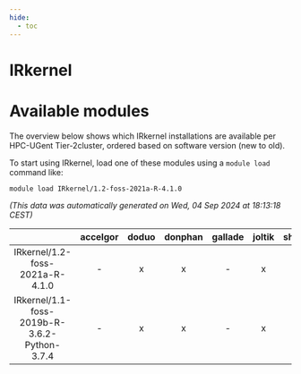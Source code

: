 ```yaml
---
hide:
  - toc
---
```


IRkernel
========

# Available modules


The overview below shows which IRkernel installations are available per HPC-UGent Tier-2cluster, ordered based on software version (new to old).

To start using IRkernel, load one of these modules using a `module load` command like:

```shell
module load IRkernel/1.2-foss-2021a-R-4.1.0
```

*(This data was automatically generated on Wed, 04 Sep 2024 at 18:13:18 CEST)*  

| |accelgor|doduo|donphan|gallade|joltik|shinx|skitty|
| :---: | :---: | :---: | :---: | :---: | :---: | :---: | :---: |
|IRkernel/1.2-foss-2021a-R-4.1.0|-|x|x|-|x|-|x|
|IRkernel/1.1-foss-2019b-R-3.6.2-Python-3.7.4|-|x|x|-|x|-|x|
